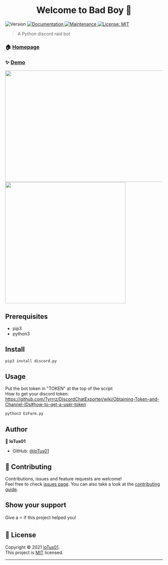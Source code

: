 <h1 align="center">Welcome to Bad Boy 👋</h1>
<p>
  <img alt="Version" src="https://img.shields.io/badge/version-1.1-blue.svg?cacheSeconds=2592000" />
  <a href="https://github.com/kefranabg/readme-md-generator#readme" target="_blank">
    <img alt="Documentation" src="https://img.shields.io/badge/documentation-yes-brightgreen.svg" />
  </a>
  <a href="https://github.com/kefranabg/readme-md-generator/graphs/commit-activity" target="_blank">
    <img alt="Maintenance" src="https://img.shields.io/badge/Maintained%3F-yes-green.svg" />
  </a>
  <a href="https://github.com/kefranabg/readme-md-generator/blob/master/LICENSE" target="_blank">
    <img alt="License: MIT" src="https://img.shields.io/github/license/loTus01/EzFarm" />
  </a>
</p>

> A Python discord raid bot

### 🏠 [Homepage](https://github.com/loTus04/Bad_Boy/blob/main/README.md)

### ✨ [Demo](https://github.com/loTus04/Bad_Boy/blob/main/img/BadBoyHelp.PNG)
<img src="https://github.com/loTus04/Bad_Boy/blob/main/img/BadBoyHelp.PNG?raw=true" width="618" height="357"/>
<img src="https://github.com/loTus04/Bad_Boy/blob/main/img/BadBoyLogs.PNG?raw=true" width="385" height="388"/>

## Prerequisites

- pip3
- python3

## Install

```sh
pip3 install discord.py
```

## Usage
Put the bot token in "TOKEN" at the top of the script<br />How to get your discord token: https://github.com/Tyrrrz/DiscordChatExporter/wiki/Obtaining-Token-and-Channel-IDs#how-to-get-a-user-token
```sh
python3 EzFarm.py
```

## Author

👤 **loTus01**

* GitHub: [@loTus01](https://github.com/loTus04)

## 🤝 Contributing

Contributions, issues and feature requests are welcome!<br />Feel free to check [issues page](https://github.com/kefranabg/readme-md-generator/issues). You can also take a look at the [contributing guide](https://github.com/kefranabg/readme-md-generator/blob/master/CONTRIBUTING.md).

## Show your support

Give a ⭐️ if this project helped you!

## 📝 License

Copyright © 2021 [loTus01](https://github.com/loTus04).<br />
This project is [MIT](https://github.com/kefranabg/readme-md-generator/blob/master/LICENSE) licensed.

***
